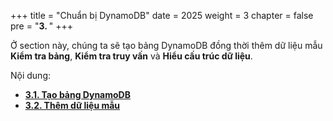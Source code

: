 +++
title = "Chuẩn bị DynamoDB"
date = 2025
weight = 3
chapter = false
pre = "<b>3. </b>"
+++

Ở section này, chúng ta sẽ tạo bảng DynamoDB
đồng thời thêm dữ liệu mẫu **Kiểm tra bảng**, **Kiểm tra truy vấn** và **Hiểu cấu trúc dữ liệu**.

Nội dung:

- [**3.1. Tạo bảng DynamoDB**](3.1-create-dynamodb-table/)
- [**3.2. Thêm dữ liệu mẫu**](3.2-Add-sample-data/)

